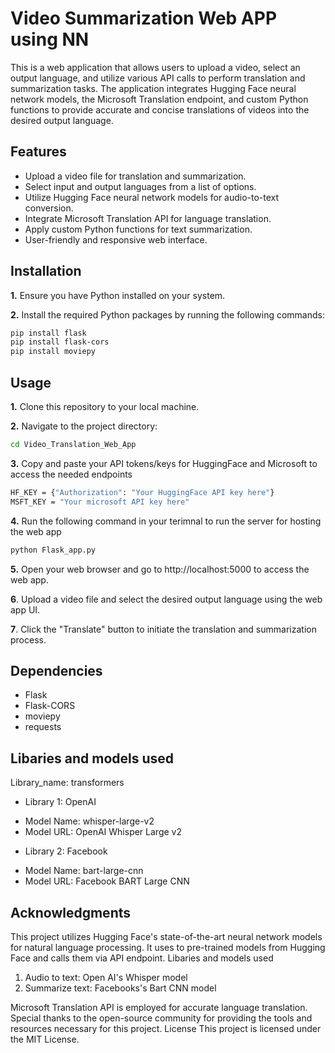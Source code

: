 # Video Summarization Web APP using NN

This is a web application that allows users to upload a video, select an output language, and utilize various API calls to perform translation and summarization tasks. The application integrates Hugging Face neural network models, the Microsoft Translation endpoint, and custom Python functions to provide accurate and concise translations of videos into the desired output language.

## Features
* Upload a video file for translation and summarization.
* Select input and output languages from a list of options.
* Utilize Hugging Face neural network models for audio-to-text conversion.
* Integrate Microsoft Translation API for language translation.
* Apply custom Python functions for text summarization.
* User-friendly and responsive web interface.


## Installation
**1.** Ensure you have Python installed on your system.

**2.** Install the required Python packages by running the following commands:
```bash
pip install flask
pip install flask-cors
pip install moviepy
 ```
## Usage
**1.** Clone this repository to your local machine.

**2.** Navigate to the project directory:
 ```bash
 cd Video_Translation_Web_App
```

**3.** Copy and paste your API tokens/keys for HuggingFace and Microsoft to access the needed endpoints
```bash
HF_KEY = {"Authorization": "Your HuggingFace API key here"}
MSFT_KEY = "Your microsoft API key here"
```

**4.** Run the following command in your terimnal to run the server for hosting the web app
   ```bash
   python Flask_app.py
   ```
**5.** Open your web browser and go to http://localhost:5000 to access the web app.

**6**. Upload a video file and select the desired output language using the web app UI.

**7**. Click the "Translate" button to initiate the translation and summarization process.

## Dependencies
  * Flask
  * Flask-CORS
  * moviepy
  * requests

## Libaries and models used

Library_name: transformers

* Library 1: OpenAI

- Model Name: whisper-large-v2
- Model URL: OpenAI Whisper Large v2

* Library 2: Facebook

- Model Name: bart-large-cnn
- Model URL: Facebook BART Large CNN

## Acknowledgments

This project utilizes Hugging Face's state-of-the-art neural network models for natural language processing.
It uses to pre-trained models from Hugging Face and calls them via API endpoint.
Libaries and models used
1. Audio to text: Open AI's Whisper model
2. Summarize text: Facebooks's Bart CNN model
   
Microsoft Translation API is employed for accurate language translation.
Special thanks to the open-source community for providing the tools and resources necessary for this project.
License
This project is licensed under the MIT License.
